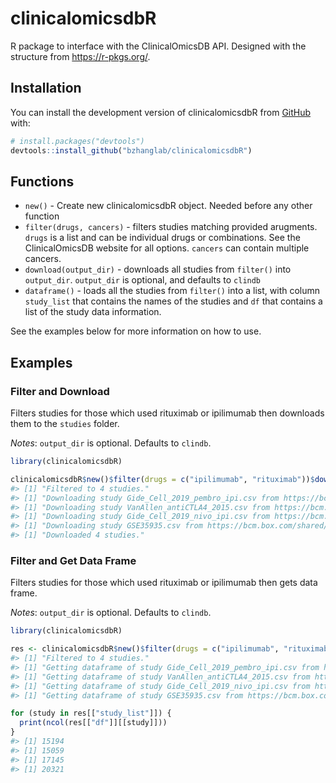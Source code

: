 
<!-- README.md is generated from README.Rmd. Please edit that file -->

# clinicalomicsdbR

<!-- badges: start -->
<!-- badges: end -->

R package to interface with the ClinicalOmicsDB API. Designed with the
structure from <https://r-pkgs.org/>.

## Installation

You can install the development version of clinicalomicsdbR from
[GitHub](https://github.com/) with:

``` r
# install.packages("devtools")
devtools::install_github("bzhanglab/clinicalomicsdbR")
```

## Functions

- `new()` - Create new clinicalomicsdbR object. Needed before any other
  function
- `filter(drugs, cancers)` - filters studies matching provided
  arugments. `drugs` is a list and can be individual drugs or
  combinations. See the ClinicalOmicsDB website for all options.
  `cancers` can contain multiple cancers.
- `download(output_dir)` - downloads all studies from `filter()` into
  `output_dir`. `output_dir` is optional, and defaults to `clindb`
- `dataframe()` - loads all the studies from `filter()` into a
  list, with column `study_list` that contains the names of the
  studies and `df` that contains a list of the study data information.

See the examples below for more information on how to use.

## Examples

### Filter and Download

Filters studies for those which used rituximab or ipilimumab then
downloads them to the `studies` folder.

*Notes*: `output_dir` is optional. Defaults to `clindb`.

``` r
library(clinicalomicsdbR)

clinicalomicsdbR$new()$filter(drugs = c("ipilimumab", "rituximab"))$download(output_dir = "studies") # downloads all files
#> [1] "Filtered to 4 studies."
#> [1] "Downloading study Gide_Cell_2019_pembro_ipi.csv from https://bcm.box.com/shared/static/swf5fywqcqmf75600g7v8irt2a9agnqo.csv"
#> [1] "Downloading study VanAllen_antiCTLA4_2015.csv from https://bcm.box.com/shared/static/v0sphd7ht487qk96xbwjokgkbkjpexom.csv"
#> [1] "Downloading study Gide_Cell_2019_nivo_ipi.csv from https://bcm.box.com/shared/static/jwv108f6cy4kvyeqer95jdugla53m1zt.csv"
#> [1] "Downloading study GSE35935.csv from https://bcm.box.com/shared/static/8icr4i6gbbp6lgd01iscbss4v7lnj6c5.csv"
#> [1] "Downloaded 4 studies."
```

### Filter and Get Data Frame

Filters studies for those which used rituximab or ipilimumab then gets
data frame.

*Notes*: `output_dir` is optional. Defaults to `clindb`.

``` r
library(clinicalomicsdbR)

res <- clinicalomicsdbR$new()$filter(drugs = c("ipilimumab", "rituximab"))$dataframe(); # downloads all files
#> [1] "Filtered to 4 studies."
#> [1] "Getting dataframe of study Gide_Cell_2019_pembro_ipi.csv from https://bcm.box.com/shared/static/swf5fywqcqmf75600g7v8irt2a9agnqo.csv"
#> [1] "Getting dataframe of study VanAllen_antiCTLA4_2015.csv from https://bcm.box.com/shared/static/v0sphd7ht487qk96xbwjokgkbkjpexom.csv"
#> [1] "Getting dataframe of study Gide_Cell_2019_nivo_ipi.csv from https://bcm.box.com/shared/static/jwv108f6cy4kvyeqer95jdugla53m1zt.csv"
#> [1] "Getting dataframe of study GSE35935.csv from https://bcm.box.com/shared/static/8icr4i6gbbp6lgd01iscbss4v7lnj6c5.csv"

for (study in res[["study_list"]]) {
  print(ncol(res[["df"]][[study]]))
}
#> [1] 15194
#> [1] 15059
#> [1] 17145
#> [1] 20321
```

<!-- ```{r example} -->
<!-- library(clinicalomicsdbR) -->
<!-- ## basic filtering -->
<!-- clinicalomicsdbR$new()$filter(drugs=c("paclitaxel"))$study_list[[1]] -->
<!-- ``` -->
